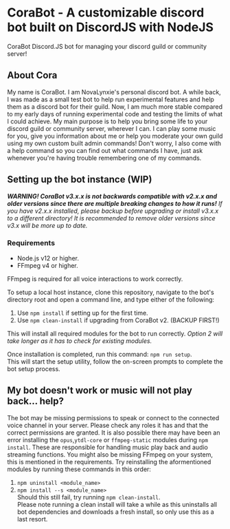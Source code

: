 # CoraBot - A customizable discord bot built on DiscordJS with NodeJS
CoraBot Discord.JS bot for managing your discord guild or community server!

## About Cora
My name is CoraBot. I am NovaLynxie's personal discord bot.
A while back, I was made as a small test bot to help run experimental features and help them as a discord bot for their guild.
Now, I am much more stable compared to my early days of running experimental code and testing the limits of what I could achieve.
My main purpose is to help you bring some life to your discord guild or community server, wherever I can.
I can play some music for you, give you information about me or help you moderate your own guild using my own custom built admin commands!
Don't worry, I also come with a help command so you can find out what commands I have, just ask whenever you're having trouble remembering one of my commands.

## Setting up the bot instance (WIP)
***WARNING! CoraBot v3.x.x is not backwards compatible with v2.x.x and older versions since there are multiple breaking changes to how it runs!*** 
*If you have v2.x.x installed, please backup before upgrading or install v3.x.x to a different directory! 
It is recommended to remove older versions since v3.x will be more up to date.*  
### Requirements
- Node.js v12 or higher.
- FFmpeg v4 or higher.

FFmpeg is required for all voice interactions to work correctly.

To setup a local host instance, clone this repository, navigate to the bot's directory root and open a command line, and type either of the following:  
1. Use `npm install` if setting up for the first time.  
2. Use `npm clean-install` if upgrading from CoraBot v2. (BACKUP FIRST!)

This will install all required modules for the bot to run correctly. *Option 2 will take longer as it has to check for existing modules.*

Once installation is completed, run this command: `npm run setup`.  
This will start the setup utility, follow the on-screen prompts to complete the bot setup process. 
## My bot doesn't work or music will not play back... help?
The bot may be missing permissions to speak or connect to the connected voice channel in your server. Please check any roles it has and that the correct permissions are granted.
It is also possible there may have been an error installing the `opus`,`ytdl-core` or `ffmpeg-static` modules during `npm install`. These are responsible for handling music play back and audio streaming functions.
You might also be missing FFmpeg on your system, this is mentioned in the requirements.
Try reinstalling the aformentioned modules by running these commands in this order:  
1. `npm uninstall <module_name>`  
2. `npm install --s <module_name>`  
Should this still fail, try running `npm clean-install`.  
Please note running a clean install will take a while as this uninstalls all bot dependencies and downloads a fresh install, so only use this as a last resort.
